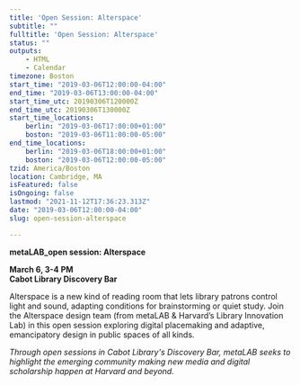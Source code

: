 ```yaml
---
title: 'Open Session: Alterspace'
subtitle: ""
fulltitle: 'Open Session: Alterspace'
status: ""
outputs:
    - HTML
    - Calendar
timezone: Boston
start_time: "2019-03-06T12:00:00-04:00"
end_time: "2019-03-06T13:00:00-04:00"
start_time_utc: 20190306T120000Z
end_time_utc: 20190306T130000Z
start_time_locations:
    berlin: "2019-03-06T17:00:00+01:00"
    boston: "2019-03-06T11:00:00-05:00"
end_time_locations:
    berlin: "2019-03-06T18:00:00+01:00"
    boston: "2019-03-06T12:00:00-05:00"
tzid: America/Boston
location: Cambridge, MA
isFeatured: false
isOngoing: false
lastmod: "2021-11-12T17:36:23.313Z"
date: "2019-03-06T12:00:00-04:00"
slug: open-session-alterspace

---
```

**metaLAB_open session: Alterspace**

**March 6, 3-4 PM<br />
Cabot Library Discovery Bar**

Alterspace is a new kind of reading room that lets library patrons control light and sound, adapting conditions for brainstorming or quiet study. Join the Alterspace design team (from metaLAB & Harvard’s Library Innovation Lab) in this open session exploring digital placemaking and adaptive, emancipatory design in public spaces of all kinds.

*Through open sessions in Cabot Library's Discovery Bar, metaLAB seeks to highlight the emerging community making new media and digital scholarship happen at Harvard and beyond.*